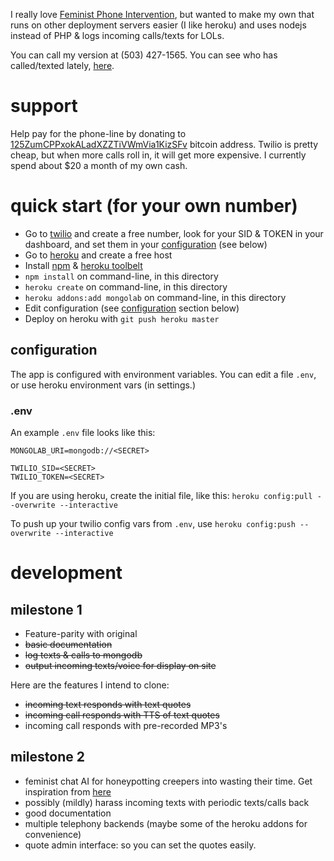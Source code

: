 I really love [Feminist Phone Intervention](http://feminist-phone-intervention.tumblr.com/), but wanted to make my own that runs on other deployment servers easier (I like heroku) and uses nodejs instead of PHP & logs incoming calls/texts for LOLs.

You can call my version at (503) 427-1565. You can see who has called/texted lately, [here](http://feminist-phone.herokuapp.com/).

# support

Help pay for the phone-line by donating to [125ZumCPPxokALadXZZTiVWmVia1KizSFv](https://blockchain.info/address/125ZumCPPxokALadXZZTiVWmVia1KizSFv) bitcoin address. Twilio is pretty cheap, but when more calls roll in, it will  get more expensive. I currently spend about $20 a month of my own cash.

# quick start (for your own number)

*  Go to [twilio](https://www.twilio.com/) and create a free number, look for your SID & TOKEN in your dashboard, and set them in your [configuration](#configuration) (see below)
*  Go to [heroku](https://heroku.com/) and create a free host
*  Install [npm](http://nodejs.org/) & [heroku toolbelt](https://toolbelt.heroku.com/)
*  `npm install` on command-line, in this directory
*  `heroku create` on command-line, in this directory
*  `heroku addons:add mongolab` on command-line, in this directory
*  Edit configuration (see [configuration](#configuration) section below)
*  Deploy on heroku with `git push heroku master`

## configuration

The app is configured with environment variables. You can edit a file `.env`, or use heroku environment vars (in settings.)

### .env

An example `.env` file looks like this:

```
MONGOLAB_URI=mongodb://<SECRET>

TWILIO_SID=<SECRET>
TWILIO_TOKEN=<SECRET>
```

If you are using heroku, create the initial file, like this: `heroku config:pull --overwrite --interactive`

To push up your twilio config vars from `.env`, use `heroku config:push --overwrite --interactive`


# development

## milestone 1

*  Feature-parity with original
*  ~~basic documentation~~
*  ~~log texts & calls to mongodb~~
*  ~~output incoming texts/voice for display on site~~

Here are the features I intend to clone:

*  ~~incoming text responds with text quotes~~
*  ~~incoming call responds with TTS of text quotes~~
*  incoming call responds with pre-recorded MP3's


## milestone 2

*  feminist chat AI for honeypotting creepers into wasting their time. Get inspiration from [here](http://www.personalityforge.com/)
*  possibly (mildly) harass incoming texts with periodic texts/calls back
*  good documentation
*  multiple telephony backends (maybe some of the heroku addons for convenience)
*  quote admin interface: so you can set the quotes easily.